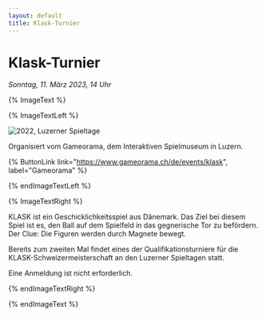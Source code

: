 ```yaml
---
layout: default
title: Klask-Turnier
---
```


# Klask-Turnier

_Sonntag, 11. März 2023, 14 Uhr_

{% ImageText %}

{% ImageTextLeft %}

![2022, Luzerner Spieltage](../images/2022-spieltage-05.jpg)

Organisiert vom Gameorama, dem Interaktiven Spielmuseum in Luzern.

{% ButtonLink link="https://www.gameorama.ch/de/events/klask", label="Gameorama" %}

{% endImageTextLeft %}

{% ImageTextRight %}

KLASK ist ein Geschicklichkeitsspiel aus Dänemark. Das Ziel bei diesem Spiel ist es, den Ball auf dem Spielfeld in das gegnerische Tor zu befördern. Der Clue: Die Figuren werden durch Magnete bewegt.

Bereits zum zweiten Mal findet eines der Qualifikationsturniere für die KLASK-Schweizermeisterschaft an den Luzerner Spieltagen statt.

Eine Anmeldung ist nicht erforderlich.

{% endImageTextRight %}

{% endImageText %}
